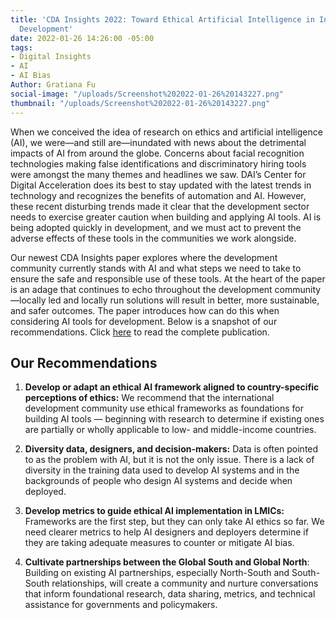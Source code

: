 ```yaml
---
title: 'CDA Insights 2022: Toward Ethical Artificial Intelligence in International
  Development'
date: 2022-01-26 14:26:00 -05:00
tags:
- Digital Insights
- AI
- AI Bias
Author: Gratiana Fu
social-image: "/uploads/Screenshot%202022-01-26%20143227.png"
thumbnail: "/uploads/Screenshot%202022-01-26%20143227.png"
---
```


When we conceived the idea of research on ethics and artificial intelligence (AI), we were—and still are—inundated with news about the detrimental impacts of AI from around the globe. Concerns about facial recognition technologies making false identifications and discriminatory hiring tools were amongst the many themes and headlines we saw. DAI’s Center for Digital Acceleration does its best to stay updated with the latest trends in technology and recognizes the benefits of automation and AI. However, these recent disturbing trends made it clear that the development sector needs to exercise greater caution when building and applying AI tools. AI is being adopted quickly in development, and we must act to prevent the adverse effects of these tools in the communities we work alongside.

<!--more-->

Our newest CDA Insights paper explores where the development community currently stands with AI and what steps we need to take to ensure the safe and responsible use of these tools. At the heart of the paper is an adage that continues to echo throughout the development community—locally led and locally run solutions will result in better, more sustainable, and safer outcomes. The paper introduces how can do this when considering AI tools for development. Below is a snapshot of our recommendations. Click [here](https://www.dai.com/uploads/ethical-ai.pdf) to read the complete publication.

## Our Recommendations

1. **Develop or adapt an ethical AI framework aligned to country-specific perceptions of ethics:** We recommend that the international development community use ethical frameworks as foundations for building AI tools — beginning with research to determine if existing ones are partially or wholly applicable to low- and middle-income countries.

2. **Diversity data, designers, and decision-makers:** Data is often pointed to as the problem with AI, but it is not the only issue. There is a lack of diversity in the training data used to develop AI systems and in the backgrounds of people who design AI systems and decide when deployed.

3. **Develop metrics to guide ethical AI implementation in LMICs:** Frameworks are the first step, but they can only take AI ethics so far. We need clearer metrics to help AI designers and deployers determine if they are taking adequate measures to counter or mitigate AI bias.

4. **Cultivate partnerships between the Global South and Global North**: Building on existing AI partnerships, especially North-South and South-South relationships, will create a community and nurture conversations that inform foundational research, data sharing, metrics, and technical assistance for governments and policymakers.